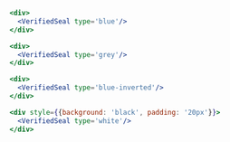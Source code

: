 ```jsx
<div>
  <VerifiedSeal type='blue'/>
</div>
```

```jsx
<div>
  <VerifiedSeal type='grey'/>
</div>
```

```jsx
<div>
  <VerifiedSeal type='blue-inverted'/>
</div>
```

```jsx
<div style={{background: 'black', padding: '20px'}}>
  <VerifiedSeal type='white'/>
</div>
```